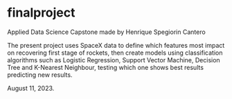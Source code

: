# finalproject
Applied Data Science Capstone made by Henrique Spegiorin Cantero

The present project uses SpaceX data to define which features most impact on recovering first stage of rockets, then create models using classification algorithms such as Logistic Regression, Support Vector Machine, Decision Tree and K-Nearest Neighbour, testing which one shows best results predicting new results.

August 11, 2023.
